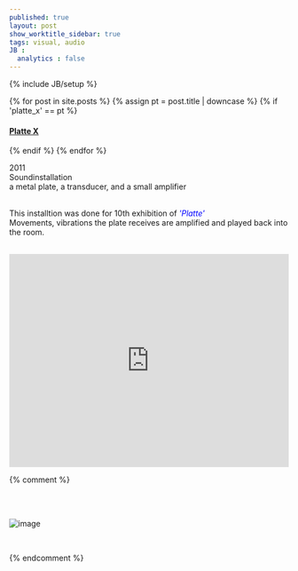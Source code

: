 ```yaml
---
published: true
layout: post
show_worktitle_sidebar: true
tags: visual, audio
JB :
  analytics : false
---
```


{% include JB/setup %}


{% for post in site.posts %}
	{% assign pt = post.title | downcase %}
	{% if 'platte_x' == pt %}
<h4><a href="{{ BASE_PATH }}{{ post.url }}">Platte X</a></h4>
	{% endif %}
{% endfor %}

<p>
2011<br />
Soundinstallation<br />
a metal plate, a transducer, and a small amplifier<br /><br />

This installtion was done for 10th exhibition of <a href="http://platte2000.blogspot.co.at/" target="_blank" style="text-decoration:none; color: blue"><i>'Platte'</i></a> <br />
Movements, vibrations the plate receives are amplified and played back into the room.<br /><br />
</p>


<iframe width="100%" height="384" frameborder="0" allowfullscreen="" webkitallowfullscreen="" src="http://player.vimeo.com/video/79394620?title=0&amp;byline=0&amp;portrait=0">
</iframe>

{% comment %}
<p> <br /><br /></p>
<img src="{{ site.url }}/images/ufo.jpg" alt="image">
<p>&nbsp;</p>
{% endcomment %}
















